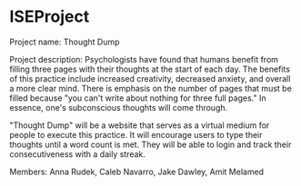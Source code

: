 # ISEProject
Project name: Thought Dump   
 
 
Project description:
Psychologists have found that humans benefit from filling three pages with their thoughts at the start of each day. The benefits of this practice include increased creativity, decreased anxiety, and overall a more clear mind. There is emphasis on the number of pages that must be filled because "you can't write about nothing for three full pages." In essence, one's subconscious thoughts will come through. 

"Thought Dump" will be a website that serves as a virtual medium for people to execute this practice. It will encourage users to type their thoughts until a word count is met. They will be able to login and track their consecutiveness with a daily streak. 

Members: Anna Rudek, Caleb Navarro, Jake Dawley, Amit Melamed

